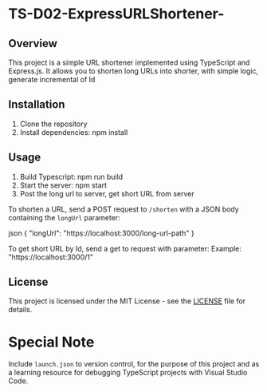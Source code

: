 # TS-D02-ExpressURLShortener-
## Overview
This project is a simple URL shortener implemented using TypeScript and Express.js. It allows you to shorten long URLs into shorter, with simple logic, generate incremental of Id

## Installation
1. Clone the repository
2. Install dependencies: npm install

## Usage
1. Build Typescript: npm run build
2. Start the server: npm start
3. Post the long url to server, get short URL from server

To shorten a URL, send a POST request to `/shorten` with a JSON body containing the `longUrl` parameter:

json
{
    "longUrl": "https://localhost:3000/long-url-path"
}

To get short URL by Id, send a get to request with parameter:
Example: "https://localhost:3000/1"



## License
This project is licensed under the MIT License - see the [LICENSE](LICENSE) file for details.

# Special Note
Include `launch.json` to version control, for the purpose of this project and as a learning resource for debugging TypeScript projects with Visual Studio Code.

